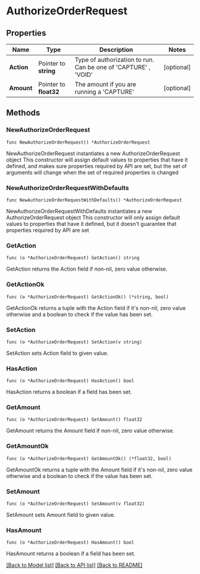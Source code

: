 # AuthorizeOrderRequest

## Properties

Name | Type | Description | Notes
------------ | ------------- | ------------- | -------------
**Action** | Pointer to **string** | Type of authorization to run. Can be one of &#39;CAPTURE&#39; , &#39;VOID&#39; | [optional] 
**Amount** | Pointer to **float32** | The amount if you are running a &#39;CAPTURE&#39; | [optional] 

## Methods

### NewAuthorizeOrderRequest

`func NewAuthorizeOrderRequest() *AuthorizeOrderRequest`

NewAuthorizeOrderRequest instantiates a new AuthorizeOrderRequest object
This constructor will assign default values to properties that have it defined,
and makes sure properties required by API are set, but the set of arguments
will change when the set of required properties is changed

### NewAuthorizeOrderRequestWithDefaults

`func NewAuthorizeOrderRequestWithDefaults() *AuthorizeOrderRequest`

NewAuthorizeOrderRequestWithDefaults instantiates a new AuthorizeOrderRequest object
This constructor will only assign default values to properties that have it defined,
but it doesn't guarantee that properties required by API are set

### GetAction

`func (o *AuthorizeOrderRequest) GetAction() string`

GetAction returns the Action field if non-nil, zero value otherwise.

### GetActionOk

`func (o *AuthorizeOrderRequest) GetActionOk() (*string, bool)`

GetActionOk returns a tuple with the Action field if it's non-nil, zero value otherwise
and a boolean to check if the value has been set.

### SetAction

`func (o *AuthorizeOrderRequest) SetAction(v string)`

SetAction sets Action field to given value.

### HasAction

`func (o *AuthorizeOrderRequest) HasAction() bool`

HasAction returns a boolean if a field has been set.

### GetAmount

`func (o *AuthorizeOrderRequest) GetAmount() float32`

GetAmount returns the Amount field if non-nil, zero value otherwise.

### GetAmountOk

`func (o *AuthorizeOrderRequest) GetAmountOk() (*float32, bool)`

GetAmountOk returns a tuple with the Amount field if it's non-nil, zero value otherwise
and a boolean to check if the value has been set.

### SetAmount

`func (o *AuthorizeOrderRequest) SetAmount(v float32)`

SetAmount sets Amount field to given value.

### HasAmount

`func (o *AuthorizeOrderRequest) HasAmount() bool`

HasAmount returns a boolean if a field has been set.


[[Back to Model list]](../README.md#documentation-for-models) [[Back to API list]](../README.md#documentation-for-api-endpoints) [[Back to README]](../README.md)


